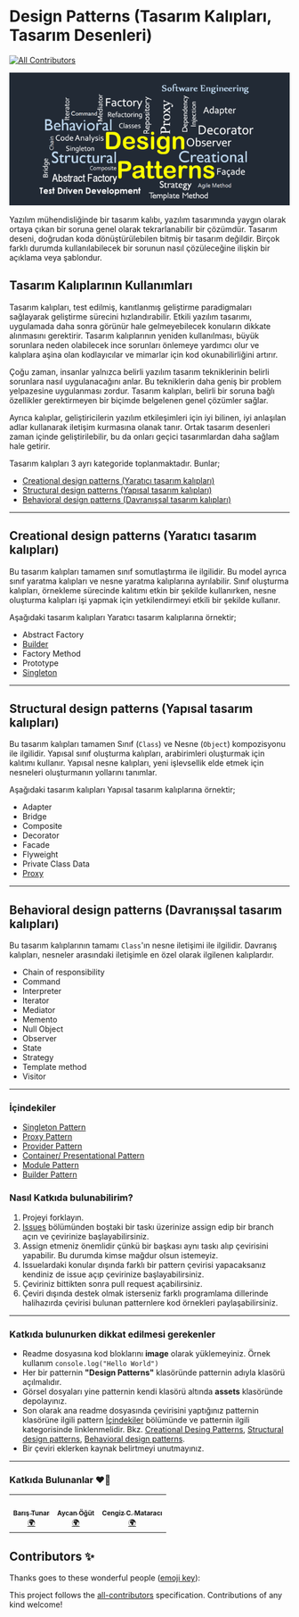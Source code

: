 # Design Patterns (Tasarım Kalıpları, Tasarım Desenleri)
<!-- ALL-CONTRIBUTORS-BADGE:START - Do not remove or modify this section -->
[![All Contributors](https://img.shields.io/badge/all_contributors-2-orange.svg?style=flat-square)](#contributors-)
<!-- ALL-CONTRIBUTORS-BADGE:END -->

![Design Patterns](./assets/design-patterns.png)

Yazılım mühendisliğinde bir tasarım kalıbı, yazılım tasarımında yaygın olarak ortaya çıkan bir soruna genel olarak tekrarlanabilir bir çözümdür. Tasarım deseni, doğrudan koda dönüştürülebilen bitmiş bir tasarım değildir. Birçok farklı durumda kullanılabilecek bir sorunun nasıl çözüleceğine ilişkin bir açıklama veya şablondur.

## Tasarım Kalıplarının Kullanımları

Tasarım kalıpları, test edilmiş, kanıtlanmış geliştirme paradigmaları sağlayarak geliştirme sürecini hızlandırabilir. Etkili yazılım tasarımı, uygulamada daha sonra görünür hale gelmeyebilecek konuların dikkate alınmasını gerektirir. Tasarım kalıplarının yeniden kullanılması, büyük sorunlara neden olabilecek ince sorunları önlemeye yardımcı olur ve kalıplara aşina olan kodlayıcılar ve mimarlar için kod okunabilirliğini artırır.

Çoğu zaman, insanlar yalnızca belirli yazılım tasarım tekniklerinin belirli sorunlara nasıl uygulanacağını anlar. Bu tekniklerin daha geniş bir problem yelpazesine uygulanması zordur. Tasarım kalıpları, belirli bir soruna bağlı özellikler gerektirmeyen bir biçimde belgelenen genel çözümler sağlar.

Ayrıca kalıplar, geliştiricilerin yazılım etkileşimleri için iyi bilinen, iyi anlaşılan adlar kullanarak iletişim kurmasına olanak tanır. Ortak tasarım desenleri zaman içinde geliştirilebilir, bu da onları geçici tasarımlardan daha sağlam hale getirir.

Tasarım kalıpları 3 ayrı kategoride toplanmaktadır. Bunlar;

  - [Creational design patterns (Yaratıcı tasarım kalıpları)](#creational-design-patterns-yaratıcı-tasarım-kalıpları)
  - [Structural design patterns (Yapısal tasarım kalıpları)](#structural-design-patterns-yapısal-tasarım-kalıpları)
  - [Behavioral design patterns (Davranışsal tasarım kalıpları)](#behavioral-design-patterns-davranışsal-tasarım-kalıpları)

---

## Creational design patterns (Yaratıcı tasarım kalıpları)

Bu tasarım kalıpları tamamen sınıf somutlaştırma ile ilgilidir. Bu model ayrıca sınıf yaratma kalıpları ve nesne yaratma kalıplarına ayrılabilir. Sınıf oluşturma kalıpları, örnekleme sürecinde kalıtımı etkin bir şekilde kullanırken, nesne oluşturma kalıpları işi yapmak için yetkilendirmeyi etkili bir şekilde kullanır.

Aşağıdaki tasarım kalıpları Yaratıcı tasarım kalıplarına örnektir;

- Abstract Factory
- [Builder](./design-patterns/builder-pattern/README.md)
- Factory Method
- Prototype
- [Singleton](./design-patterns/singleton-pattern/README.md)

---

## Structural design patterns (Yapısal tasarım kalıpları)

Bu tasarım kalıpları tamamen Sınıf (`Class`) ve Nesne (`Object`) kompozisyonu ile ilgilidir. Yapısal sınıf oluşturma kalıpları, arabirimleri oluşturmak için kalıtımı kullanır. Yapısal nesne kalıpları, yeni işlevsellik elde etmek için nesneleri oluşturmanın yollarını tanımlar.

Aşağıdaki tasarım kalıpları Yapısal tasarım kalıplarına örnektir;

- Adapter
- Bridge
- Composite
- Decorator
- Facade
- Flyweight
- Private Class Data
- [Proxy](./design-patterns/proxy-pattern/README.md)

---

## Behavioral design patterns (Davranışsal tasarım kalıpları)

Bu tasarım kalıplarının tamamı `Class`'ın nesne iletişimi ile ilgilidir. Davranış kalıpları, nesneler arasındaki iletişimle en özel olarak ilgilenen kalıplardır.

- Chain of responsibility
- Command
- Interpreter
- Iterator
- Mediator
- Memento
- Null Object
- Observer
- State
- Strategy
- Template method
- Visitor

---

### İçindekiler

- [Singleton Pattern](./design-patterns/singleton-pattern/README.md)
- [Proxy Pattern](./design-patterns/proxy-pattern/README.md)
- [Provider Pattern](./design-patterns/provider-pattern/README.md)
- [Container/ Presentational Pattern](./design-patterns/container-presentational-pattern/README.md)
- [Module Pattern](./design-patterns/module-pattern/README.md)
- [Builder Pattern](./design-patterns/builder-pattern/README.md)

### Nasıl Katkıda bulunabilirim?

1. Projeyi forklayın.
2. [Issues](https://github.com/baristunar/patterns-dev-tr/issues) bölümünden boştaki bir taskı üzerinize assign edip bir branch açın ve çevirinize başlayabilirsiniz.
3. Assign etmeniz önemlidir çünkü bir başkası aynı taskı alıp çevirisini yapabilir. Bu durumda kimse mağdur olsun istemeyiz.
4. Issuelardaki konular dışında farklı bir pattern çevirisi yapacaksanız kendiniz de issue açıp çevirinize başlayabilirsiniz.
5. Çeviriniz bittikten sonra pull request açabilirsiniz.
6. Çeviri dışında destek olmak isterseniz farklı programlama dillerinde halihazırda çevirisi bulunan patternlere kod örnekleri paylaşabilirsiniz.

---

### Katkıda bulunurken dikkat edilmesi gerekenler

- Readme dosyasına kod bloklarını **image** olarak yüklemeyiniz. Örnek kullanım `console.log("Hello World")`
- Her bir patternin **"Design Patterns"** klasöründe patternin adıyla klasörü açılmalıdır.
- Görsel dosyaları yine patternin kendi klasörü altında **assets** klasöründe depolayınız.
- Son olarak ana readme dosyasında çevirisini yaptığınız patternin klasörüne ilgili pattern [İçindekiler](#i̇çindekiler) bölümünde ve patternin ilgili kategorisinde linklenmelidir. Bkz. [Creational Desing Patterns](#creational-design-patterns-yaratıcı-tasarım-kalıpları), [Structural design patterns](#structural-design-patterns-yapısal-tasarım-kalıpları), [Behavioral design patterns](#behavioral-design-patterns-davranışsal-tasarım-kalıpları).
- Bir çeviri eklerken kaynak belirtmeyi unutmayınız.

---

### Katkıda Bulunanlar ❤️🚀

<!-- ALL-CONTRIBUTORS-LIST:START - Do not remove or modify this section -->
<!-- prettier-ignore-start -->
<!-- markdownlint-disable -->
<table>
  <tbody>
    <tr>
      <td align="center"><a href="https://github.com/baristunar"><img src="https://avatars.githubusercontent.com/u/58105650?v=4?s=100" width="100px;" alt=""/><br /><sub><b>Barış Tunar</b></sub></a><br /><a href="#translation-baristunar" title="Translation">🌍</a></td>
      <td align="center"><a href="https://www.linkedin.com/in/aycanogut/"><img src="https://avatars.githubusercontent.com/u/74212439?v=4?s=100" width="100px;" alt=""/><br /><sub><b>Aycan Öğüt</b></sub></a><br /><a href="#translation-aycanogut" title="Translation">🌍</a></td>
      <td align="center"><a href="cengiz.rocks"><img src="https://avatars.githubusercontent.com/u/13690848?v=4?s=100" width="100px;" alt=""/><br /><sub><b>Cengiz C. Mataracı</b></sub></a><br /><a href="#translation-cengizcmataraci" title="Translation">🌍</a></td>
    </tr>
  </tbody>
</table>

<!-- markdownlint-restore -->
<!-- prettier-ignore-end -->

<!-- ALL-CONTRIBUTORS-LIST:END -->


## Contributors ✨

Thanks goes to these wonderful people ([emoji key](https://allcontributors.org/docs/en/emoji-key)):

<!-- ALL-CONTRIBUTORS-LIST:START - Do not remove or modify this section -->
<!-- prettier-ignore-start -->
<!-- markdownlint-disable -->
<!-- markdownlint-restore -->
<!-- prettier-ignore-end -->
<!-- ALL-CONTRIBUTORS-LIST:END -->

This project follows the [all-contributors](https://github.com/all-contributors/all-contributors) specification. Contributions of any kind welcome!